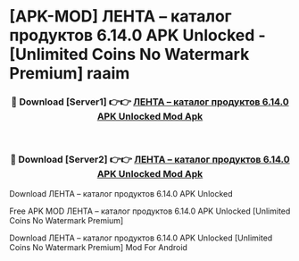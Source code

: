 # [APK-MOD] ЛЕНТА – каталог продуктов 6.14.0 APK Unlocked - [Unlimited Coins No Watermark Premium] raaim



<div align="center">
<h3>🔴 Download [Server1] 👉👉 <a href="https://momento.my/?title=ЛЕНТА_–_каталог_продуктов_6.14.0_APK_Unlocked">ЛЕНТА – каталог продуктов 6.14.0 APK Unlocked Mod Apk</a></h3><br>

<h3>🔴 Download [Server2] 👉👉 <a href="https://momento.my/?title=ЛЕНТА_–_каталог_продуктов_6.14.0_APK_Unlocked">ЛЕНТА – каталог продуктов 6.14.0 APK Unlocked Mod Apk</a></h3>
</div>



Download ЛЕНТА – каталог продуктов 6.14.0 APK Unlocked 

Free APK MOD ЛЕНТА – каталог продуктов 6.14.0 APK Unlocked [Unlimited Coins No Watermark Premium]

Download ЛЕНТА – каталог продуктов 6.14.0 APK Unlocked [Unlimited Coins No Watermark Premium] Mod For Android
